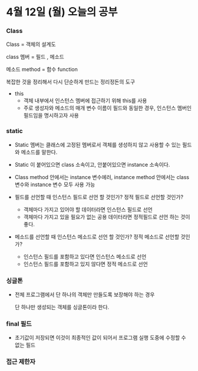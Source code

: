 # 4월 12일 (월) 오늘의 공부 #

### Class ###

Class = 객체의 설계도

class 멤버 = 필드 , 메소드 

메소드 method = 함수 function

복잡한 것을 정리해서 다시 단순하게 만드는 정리정돈의 도구

* this
  * 객체 내부에서 인스턴스 멤버에 접근하기 위해 this를 사용
  * 주로 생성자와 메소드의 매개 변수 이름이 필드와 동일한 경우, 인스턴스 멤버인 필드임을 명시하고자 사용

### static ###

* Static 멤버는 클래스에 고정된 멤버로서 객체를 생성하지 않고 사용할 수 있는 필드와 메소드를 말한다.

* Static 이 붙어있으면 class 소속이고, 안붙어있으면 instance 소속이다.
* Class method 안에서는 instance 변수에러, instance method 안에서는 class 변수와 instance 변수 모두 사용 가능
* 필드를 선언할 때 인스턴스 필드로 선언 할 것인가? 정적 필드로 선언할 것인가? 
  * 객체마다 가지고 있어야 할 데이터라면 인스턴스 필드로 선언
  * 객체마다 가지고 있을 필요가 없는 공용 데이터라면 정적필드로 선언 하는 것이 좋다. 

* 메소드를 선언할 때 인스턴스 메소드로 선언 할 것인가? 정적 메소드로 선언할 것인가? 
  * 인스턴스 필드를 포함하고 있다면 인스턴스 메소드로 선언
  * 인스턴스 필드를 포함하고 있지 않다면 정적 메소드로 선언



### 싱글톤 ###

* 전체 프로그램에서 단 하나의 객체만 만들도록 보장해야 하는 경우

  단 하나만 생성되는 객체를 싱글톤이라 한다.



### final 필드 ###

* 초기값이 저장되면 이것이 최종적인 값이 되어서 프로그램 실행 도중에 수정할 수 없는 필드



### 접근 제한자 ###



